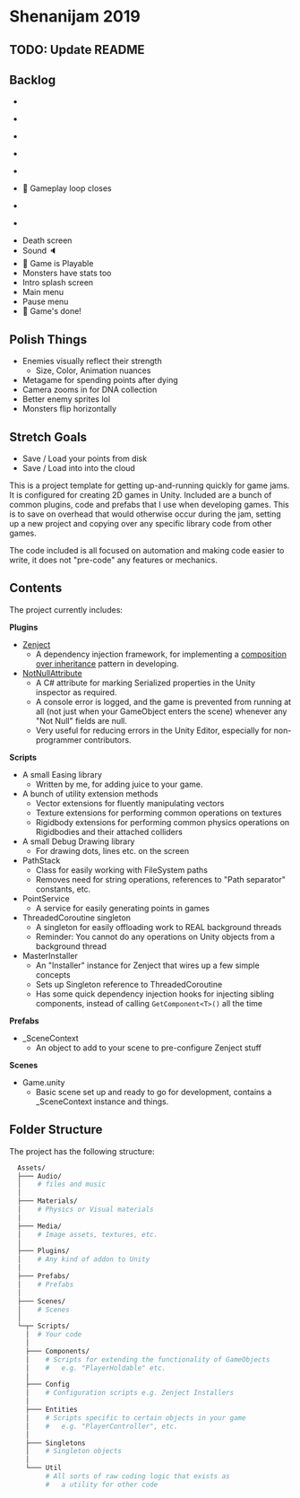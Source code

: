 
# Shenanijam 2019

## TODO: Update README

## Backlog
  - ~~~Player attack1 does damage n' stuff~~~
  - ~~~Reward and Monster rooms actually spawn~~~
  - ~~~Player actually has stats~~~
  - ~~~Player can combine with DNA~~~
  - ~~~Player can collect with DNA~~~
  - 🎉 Gameplay loop closes
  - ~~~HUD for player's stats + DNA collected~~~
  - ~~~HUD for picking up Reward~~~
  - Death screen
  - Sound 🔈
  - 🎉 Game is Playable
  - Monsters have stats too
  - Intro splash screen
  - Main menu
  - Pause menu
  - 🎉 Game's done!

## Polish Things
  - Enemies visually reflect their strength
    - Size, Color, Animation nuances
  - Metagame for spending points after dying
  - Camera zooms in for DNA collection
  - Better enemy sprites lol
  - Monsters flip horizontally

## Stretch Goals
  - Save / Load your points from disk
  - Save / Load into into the cloud

This is a project template for getting up-and-running quickly for game jams. It is configured for creating 2D games in Unity. Included are a bunch of common plugins, code and prefabs that I use when developing games. This is to save on overhead that would otherwise occur during the jam, setting up a new project and copying over any specific library code from other games.

The code included is all focused on automation and making code easier to write, it does not "pre-code" any features or mechanics.

## Contents

The project currently includes:

**Plugins**
  - [Zenject](https://github.com/modesttree/Zenject)
    - A dependency injection framework, for implementing a [composition over inheritance](https://en.wikipedia.org/wiki/Composition_over_inheritance) pattern in developing.
  - [NotNullAttribute](https://github.com/redbluegames/unity-notnullattribute)
    - A C# attribute for marking Serialized properties in the Unity inspector as required.
    - A console error is logged, and the game is prevented from running at all (not just when your GameObject enters the scene) whenever any "Not Null" fields are null.
    - Very useful for reducing errors in the Unity Editor, especially for non-programmer contributors.

**Scripts**
  - A small Easing library
    - Written by me, for adding juice to your game.
  - A bunch of utility extension methods
    - Vector extensions for fluently manipulating vectors
    - Texture extensions for performing common operations on textures
    - Rigidbody extensions for performing common physics operations on Rigidbodies and their attached colliders
  - A small Debug Drawing library
    - For drawing dots, lines etc. on the screen
  - PathStack
    - Class for easily working with FileSystem paths
    - Removes need for string operations, references to "Path separator" constants, etc.
  - PointService
    - A service for easily generating points in games
  - ThreadedCoroutine singleton
    - A singleton for easily offloading work to REAL background threads
    - Reminder: You cannot do any operations on Unity objects from a background thread
  - MasterInstaller
    - An "Installer" instance for Zenject that wires up a few simple concepts
    - Sets up Singleton reference to ThreadedCoroutine
    - Has some quick dependency injection hooks for injecting sibling components, instead of calling `GetComponent<T>()` all the time

**Prefabs**
  - _SceneContext
    - An object to add to your scene to pre-configure Zenject stuff

**Scenes**
  - Game.unity
    - Basic scene set up and ready to go for development, contains a _SceneContext instance and things.

## Folder Structure

The project has the following structure:
```sh
  Assets/
  ├─── Audio/
  │    # files and music
  │
  ├─── Materials/
  │    # Physics or Visual materials
  │
  ├─── Media/
  │    # Image assets, textures, etc.
  │
  ├─── Plugins/
  │    # Any kind of addon to Unity
  │
  ├─── Prefabs/
  │    # Prefabs
  │
  ├─── Scenes/
  │    # Scenes
  │
  └─┬─ Scripts/
    │  # Your code
    │
    ├─── Components/
    │    # Scripts for extending the functionality of GameObjects
    │    #   e.g. "PlayerHoldable" etc.
    │
    ├─── Config
    │    # Configuration scripts e.g. Zenject Installers
    │
    ├─── Entities
    │    # Scripts specific to certain objects in your game
    │    #   e.g. "PlayerController", etc.
    │
    ├─── Singletons
    │    # Singleton objects
    │
    └─── Util
         # All sorts of raw coding logic that exists as
         #   a utility for other code
```